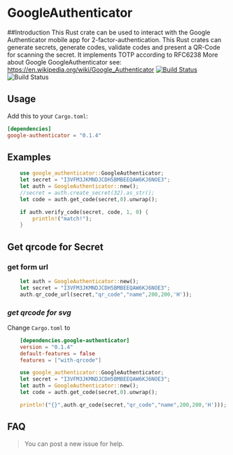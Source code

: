 # GoogleAuthenticator
##Introduction
This Rust crate can be used to interact with the Google Authenticator mobile app for 2-factor-authentication.
This Rust crates can generate secrets, generate codes, validate codes and present a QR-Code for scanning the secret.
It implements TOTP according to RFC6238
More about Google GoogleAuthenticator see:
https://en.wikipedia.org/wiki/Google_Authenticator
[![Build Status](https://travis-ci.org/hanskorg/google-authenticator-rust.svg?branch=master)](https://travis-ci.org/hanskorg/google-authenticator-rust)
![Build Status](https://img.shields.io/crates/v/google-authenticator.svg)
## Usage
Add this to your `Cargo.toml`:

```toml
[dependencies]
google-authenticator = "0.1.4"
```
## Examples
```rust
    use google_authenticator::GoogleAuthenticator;
    let secret = "I3VFM3JKMNDJCDH5BMBEEQAW6KJ6NOE3";
    let auth = GoogleAuthenticator::new();
    //secret = auth.create_secret(32).as_str();
    let code = auth.get_code(secret,0).unwrap();

    if auth.verify_code(secret, code, 1, 0) {
        println!("match!");
    }
```
## Get qrcode for Secret
### get form url
```rust
    let auth = GoogleAuthenticator::new();
    let secret = "I3VFM3JKMNDJCDH5BMBEEQAW6KJ6NOE3";
    auth.qr_code_url(secret,"qr_code","name",200,200,'H'));

```
### *get qrcode for svg*
Change `Cargo.toml` to
```toml
    [dependencies.google-authenticator]
    version = "0.1.4"
    default-features = false
    features = ["with-qrcode"]
```
```rust
    use google_authenticator::GoogleAuthenticator;
    let secret = "I3VFM3JKMNDJCDH5BMBEEQAW6KJ6NOE3";
    let auth = GoogleAuthenticator::new();
    let code = auth.get_code(secret,0).unwrap();

    println!("{}",auth.qr_code(secret,"qr_code","name",200,200,'H')));
```

## FAQ
> You can post a new issue for help.